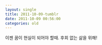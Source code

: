 ```yaml
---
layout: single
title: 2011-10-09-tumblr
date: 2011-10-09 00:56:00
categories: old
---
```

이젠 꿈이 현실이 되어야 할때. 후회 없는 삶을 위해!

